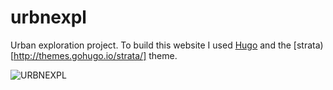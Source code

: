 # urbnexpl
Urban exploration project. To build this website I used [Hugo](https://gohugo.io/) and the [strata)[http://themes.gohugo.io/strata/] theme.

![URBNEXPL](themes/strata/static/images/avatar.png)
